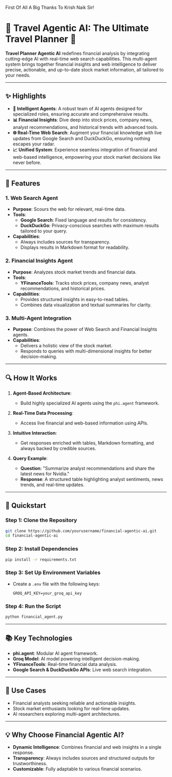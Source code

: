 First Of All A Big Thanks To Krish Naik Sir!

# **🌟 Travel Agentic AI: The Ultimate Travel Planner 🌟**  

**Travel Planner Agentic AI** redefines financial analysis by integrating cutting-edge AI with real-time web search capabilities. This multi-agent system brings together financial insights and web intelligence to deliver precise, actionable, and up-to-date stock market information, all tailored to your needs.  

---

## **✨ Highlights**  

- **🤖 Intelligent Agents**: A robust team of AI agents designed for specialized roles, ensuring accurate and comprehensive results.  
- **📊 Financial Insights**: Dive deep into stock prices, company news, analyst recommendations, and historical trends with advanced tools.  
- **🌐 Real-Time Web Search**: Augment your financial knowledge with live updates from Google Search and DuckDuckGo, ensuring nothing escapes your radar.  
- **📈 Unified System**: Experience seamless integration of financial and web-based intelligence, empowering your stock market decisions like never before.  

---

## **🔧 Features**  

### **1. Web Search Agent**  
- **Purpose**: Scours the web for relevant, real-time data.  
- **Tools**:  
  - **Google Search**: Fixed language and results for consistency.  
  - **DuckDuckGo**: Privacy-conscious searches with maximum results tailored to your query.  
- **Capabilities**:  
  - Always includes sources for transparency.  
  - Displays results in Markdown format for readability.  

### **2. Financial Insights Agent**  
- **Purpose**: Analyzes stock market trends and financial data.  
- **Tools**:  
  - **YFinanceTools**: Tracks stock prices, company news, analyst recommendations, and historical prices.  
- **Capabilities**:  
  - Provides structured insights in easy-to-read tables.  
  - Combines data visualization and textual summaries for clarity.  

### **3. Multi-Agent Integration**  
- **Purpose**: Combines the power of Web Search and Financial Insights agents.  
- **Capabilities**:  
  - Delivers a holistic view of the stock market.  
  - Responds to queries with multi-dimensional insights for better decision-making.  

---

## **🔍 How It Works**  

1. **Agent-Based Architecture**:  
   - Build highly specialized AI agents using the `phi.agent` framework.  

2. **Real-Time Data Processing**:  
   - Access live financial and web-based information using APIs.  

3. **Intuitive Interaction**:  
   - Get responses enriched with tables, Markdown formatting, and always backed by credible sources.  

4. **Query Example**:  
   - **Question**: "Summarize analyst recommendations and share the latest news for Nvidia."  
   - **Response**: A structured table highlighting analyst sentiments, news trends, and real-time updates.  

---

## **🚀 Quickstart**  

### **Step 1: Clone the Repository**  
```bash
git clone https://github.com/yourusername/financial-agentic-ai.git
cd financial-agentic-ai
```

### **Step 2: Install Dependencies**  
```bash
pip install -r requirements.txt
```

### **Step 3: Set Up Environment Variables**  
- Create a `.env` file with the following keys:  
  ```env
  GROQ_API_KEY=your_groq_api_key
  ```
  
### **Step 4: Run the Script**  
```bash
python financial_agent.py
```

---

## **📚 Key Technologies**  
- **phi.agent**: Modular AI agent framework.  
- **Groq Model**: AI model powering intelligent decision-making.  
- **YFinanceTools**: Real-time financial data analysis.  
- **Google Search & DuckDuckGo APIs**: Live web search integration.  

---

## **🎯 Use Cases**  
- Financial analysts seeking reliable and actionable insights.  
- Stock market enthusiasts looking for real-time updates.  
- AI researchers exploring multi-agent architectures.  

---

## **💡 Why Choose Financial Agentic AI?**  
- **Dynamic Intelligence**: Combines financial and web insights in a single response.  
- **Transparency**: Always includes sources and structured outputs for trustworthiness.  
- **Customizable**: Fully adaptable to various financial scenarios.  

